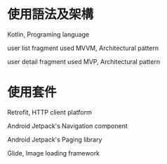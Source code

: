 # 使用語法及架構
Kotlin, Programing language

user list fragment used MVVM, Architectural pattern

user detail fragment used MVP, Architectural pattern

# 使用套件
Retrofit, HTTP client platform

Android Jetpack's Navigation component

Android Jetpack's Paging library

Glide, Image loading framework
